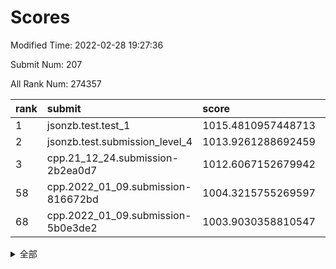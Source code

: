 # Scores

Modified Time: 2022-02-28 19:27:36

Submit Num: 207

All Rank Num: 274357

| rank |               submit               |       score        |       sigma        | pk_num |
| :--- | :--------------------------------- | :----------------- | :----------------- | :----- |
| 1    | jsonzb.test.test_1                 | 1015.4810957448713 | 0.8381710687975316 | 5301   |
| 2    | jsonzb.test.submission_level_4     | 1013.9261288692459 | 0.8194119191085912 | 5304   |
| 3    | cpp.21_12_24.submission-2b2ea0d7   | 1012.6067152679942 | 0.7901600988474906 | 5301   |
| 58   | cpp.2022_01_09.submission-816672bd | 1004.3215755269597 | 0.7216847244607927 | 5302   |
| 68   | cpp.2022_01_09.submission-5b0e3de2 | 1003.9030358810547 | 0.729406543397841  | 5301   |


<details>
<summary>全部</summary>

| rank |                 submit                 |       score        |       sigma        | pk_num |
| :--- | :------------------------------------- | :----------------- | :----------------- | :----- |
| 1    | jsonzb.test.test_1                     | 1015.4810957448713 | 0.8381710687975316 | 5301   |
| 2    | jsonzb.test.submission_level_4         | 1013.9261288692459 | 0.8194119191085912 | 5304   |
| 3    | cpp.21_12_24.submission-2b2ea0d7       | 1012.6067152679942 | 0.7901600988474906 | 5301   |
| 4    | gobigger.level_3.submission_level_3_5  | 1012.1167559913199 | 0.8081373169350904 | 5302   |
| 5    | gobigger.level_3.submission_level_3_19 | 1011.8405250672055 | 0.7603537368828474 | 5302   |
| 6    | gobigger.level_3.submission_level_3_3  | 1011.5919984898961 | 0.7745598838670626 | 5304   |
| 7    | gobigger.level_3.submission_level_3_11 | 1011.4489031088548 | 0.7758429051847195 | 5302   |
| 8    | gobigger.level_3.submission_level_3_24 | 1011.3507157387021 | 0.7506542974534491 | 5303   |
| 9    | gobigger.level_3.submission_level_3_33 | 1011.2964991154084 | 0.7831868417591354 | 5303   |
| 10   | gobigger.level_3.submission_level_3_40 | 1011.2614308996182 | 0.7704619930885204 | 5300   |
| 11   | gobigger.level_3.submission_level_3_42 | 1011.2199009761149 | 0.7692971151951754 | 5308   |
| 12   | gobigger.level_3.submission_level_3_29 | 1011.1178643709726 | 0.7554637001208971 | 5298   |
| 13   | gobigger.level_3.submission_level_3_37 | 1011.0662522990398 | 0.7808688204893656 | 5301   |
| 14   | gobigger.level_3.submission_level_3_23 | 1010.9191638887713 | 0.7501968647589726 | 5300   |
| 15   | gobigger.level_3.submission_level_3_22 | 1010.8784113213015 | 0.7748467408669123 | 5301   |
| 16   | gobigger.level_3.submission_level_3_44 | 1010.7878157421245 | 0.7621438776794602 | 5297   |
| 17   | gobigger.level_3.submission_level_3_20 | 1010.655038801129  | 0.7776593713418605 | 5304   |
| 18   | gobigger.level_3.submission_level_3_38 | 1010.5887584794184 | 0.7450305083544115 | 5306   |
| 19   | gobigger.level_3.submission_level_3_28 | 1010.4945416683123 | 0.7463835341705425 | 5299   |
| 20   | gobigger.level_3.submission_level_3_12 | 1010.4615580092567 | 0.7641378735891317 | 5305   |
| 21   | gobigger.level_3.submission_level_3_18 | 1010.4022832866257 | 0.7604002693131642 | 5299   |
| 22   | gobigger.level_3.submission_level_3_25 | 1010.3845641498168 | 0.7604867589581051 | 5297   |
| 23   | gobigger.level_3.submission_level_3_34 | 1010.3604157933813 | 0.7532906559936026 | 5303   |
| 24   | gobigger.level_3.submission_level_3_16 | 1010.2799850716984 | 0.7586677688888191 | 5305   |
| 25   | gobigger.level_3.submission_level_3_35 | 1010.2538555068976 | 0.7598147721590972 | 5302   |
| 26   | gobigger.level_3.submission_level_3_4  | 1010.240301549489  | 0.7427358208897695 | 5303   |
| 27   | gobigger.level_3.submission_level_3_17 | 1010.2197414418622 | 0.7565363855525161 | 5301   |
| 28   | gobigger.level_3.submission_level_3_36 | 1010.2131038880053 | 0.7697159954147474 | 5306   |
| 29   | gobigger.level_3.submission_level_3_49 | 1010.1781408282571 | 0.7599106648183095 | 5303   |
| 30   | gobigger.level_3.submission_level_3_39 | 1010.163588466162  | 0.7733043579266551 | 5303   |
| 31   | gobigger.level_3.submission_level_3_15 | 1010.147473242264  | 0.7665877541087726 | 5303   |
| 32   | gobigger.level_3.submission_level_3_48 | 1010.1202431466874 | 0.7721876542977852 | 5302   |
| 33   | gobigger.level_3.submission_level_3_14 | 1010.0871392093161 | 0.7744214899704299 | 5302   |
| 34   | gobigger.level_3.submission_level_3_45 | 1010.0771966748732 | 0.7566256319785065 | 5296   |
| 35   | gobigger.level_3.submission_level_3_0  | 1010.059327008144  | 0.7521531783608931 | 5300   |
| 36   | gobigger.level_3.submission_level_3_2  | 1009.9788999146099 | 0.7691396416247659 | 5308   |
| 37   | gobigger.level_3.submission_level_3_41 | 1009.9602796064817 | 0.7485454700117735 | 5305   |
| 38   | gobigger.level_3.submission_level_3_30 | 1009.8959931956658 | 0.7750735726278402 | 5299   |
| 39   | gobigger.level_3.submission_level_3_1  | 1009.8847989998359 | 0.7892447519454852 | 5305   |
| 40   | gobigger.level_3.submission_level_3_8  | 1009.8821090964709 | 0.79192147804161   | 5300   |
| 41   | gobigger.level_3.submission_level_3_43 | 1009.8525181814517 | 0.7627038475046302 | 5301   |
| 42   | gobigger.level_3.submission_level_3_47 | 1009.6713339844979 | 0.7448795509279967 | 5301   |
| 43   | gobigger.level_3.submission_level_3_10 | 1009.5514517557078 | 0.7150710970860082 | 5300   |
| 44   | gobigger.level_3.submission_level_3_46 | 1009.5284627329435 | 0.7490703699063956 | 5301   |
| 45   | gobigger.level_3.submission_level_3_26 | 1009.4464805533203 | 0.7529016375092399 | 5302   |
| 46   | gobigger.level_3.submission_level_3_32 | 1009.4449646168164 | 0.7634723536808649 | 5303   |
| 47   | gobigger.level_3.submission_level_3_27 | 1009.283778526089  | 0.7457032359488662 | 5302   |
| 48   | gobigger.level_3.submission_level_3_31 | 1009.2642916695041 | 0.73980549072763   | 5300   |
| 49   | gobigger.level_3.submission_level_3_6  | 1009.0616011115598 | 0.7302500527164563 | 5300   |
| 50   | gobigger.level_3.submission_level_3_21 | 1008.8618974050535 | 0.737300364473353  | 5298   |
| 51   | gobigger.level_3.submission_level_3_13 | 1008.7110809225495 | 0.7439738774989324 | 5301   |
| 52   | gobigger.level_3.submission_level_3_9  | 1008.6175028812495 | 0.7486261235262324 | 5298   |
| 53   | gobigger.level_3.submission_level_3_7  | 1008.1689177766084 | 0.7336679168769661 | 5299   |
| 54   | gobigger.level_1.submission_level_1_36 | 1005.5202739211763 | 0.7375755853065512 | 5301   |
| 55   | gobigger.level_1.submission_level_1_39 | 1004.9935395963741 | 0.713855757436548  | 5299   |
| 56   | gobigger.level_1.submission_level_1_49 | 1004.5714116913327 | 0.7168186351993227 | 5302   |
| 57   | gobigger.level_1.submission_level_1_25 | 1004.5188641668781 | 0.717173302047136  | 5303   |
| 58   | cpp.2022_01_09.submission-816672bd     | 1004.3215755269597 | 0.7216847244607927 | 5302   |
| 59   | gobigger.level_1.submission_level_1_35 | 1004.2795059217892 | 0.7220385401093881 | 5300   |
| 60   | gobigger.level_1.submission_level_1_6  | 1004.2749819298954 | 0.7230061396509385 | 5303   |
| 61   | gobigger.level_1.submission_level_1_29 | 1004.2129904444322 | 0.7163576885544704 | 5298   |
| 62   | gobigger.level_1.submission_level_1_5  | 1004.1144308479692 | 0.7238981265908457 | 5307   |
| 63   | gobigger.level_1.submission_level_1_47 | 1004.0998829714777 | 0.712529218415423  | 5304   |
| 64   | gobigger.level_1.submission_level_1_32 | 1004.0911495965415 | 0.7328931818285955 | 5300   |
| 65   | gobigger.level_1.submission_level_1_14 | 1004.0511847539947 | 0.7195415725314926 | 5300   |
| 66   | gobigger.level_1.submission_level_1_43 | 1003.9830421391715 | 0.722993393252736  | 5302   |
| 67   | gobigger.level_1.submission_level_1_23 | 1003.9457495586917 | 0.7237771791598046 | 5303   |
| 68   | cpp.2022_01_09.submission-5b0e3de2     | 1003.9030358810547 | 0.729406543397841  | 5301   |
| 69   | gobigger.level_1.submission_level_1_12 | 1003.8893399474158 | 0.7152379536179769 | 5302   |
| 70   | gobigger.level_1.submission_level_1_11 | 1003.7593576994431 | 0.7179842059499958 | 5304   |
| 71   | gobigger.level_1.submission_level_1_33 | 1003.7518642497414 | 0.7117280705930658 | 5305   |
| 72   | gobigger.level_1.submission_level_1_31 | 1003.7334554206427 | 0.7234940995078653 | 5300   |
| 73   | gobigger.level_1.submission_level_1_4  | 1003.6236047380903 | 0.7118925902327952 | 5302   |
| 74   | gobigger.level_1.submission_level_1_7  | 1003.5459387480382 | 0.7168039006944391 | 5301   |
| 75   | gobigger.level_1.submission_level_1_8  | 1003.521543243624  | 0.7132064467583226 | 5302   |
| 76   | gobigger.level_1.submission_level_1_22 | 1003.512774499723  | 0.7152673535778894 | 5305   |
| 77   | gobigger.level_1.submission_level_1_2  | 1003.4994159296833 | 0.7279787893689785 | 5302   |
| 78   | gobigger.level_1.submission_level_1_46 | 1003.4553195165724 | 0.722789741345133  | 5302   |
| 79   | gobigger.level_1.submission_level_1_1  | 1003.4512081329766 | 0.7085825245620573 | 5304   |
| 80   | gobigger.level_1.submission_level_1_44 | 1003.4261057218516 | 0.7244471343443111 | 5299   |
| 81   | gobigger.level_1.submission_level_1_27 | 1003.3799811221186 | 0.7197239850401681 | 5294   |
| 82   | gobigger.level_1.submission_level_1_21 | 1003.3151147307133 | 0.7232645373717155 | 5310   |
| 83   | gobigger.level_1.submission_level_1_19 | 1003.2062807276629 | 0.7251557939564768 | 5301   |
| 84   | gobigger.level_1.submission_level_1_45 | 1003.191783560158  | 0.7239125373074284 | 5302   |
| 85   | gobigger.level_1.submission_level_1_26 | 1003.1531605586116 | 0.7271155326643882 | 5306   |
| 86   | gobigger.level_1.submission_level_1_17 | 1003.0578340276581 | 0.7161601277340691 | 5305   |
| 87   | gobigger.level_1.submission_level_1_10 | 1002.9244838097178 | 0.7226886913671193 | 5301   |
| 88   | gobigger.level_1.submission_level_1_18 | 1002.8828565773503 | 0.7135512439700371 | 5303   |
| 89   | gobigger.level_1.submission_level_1_28 | 1002.8800567379031 | 0.7176696515960461 | 5300   |
| 90   | gobigger.level_1.submission_level_1_13 | 1002.840339285337  | 0.7174148478932225 | 5303   |
| 91   | gobigger.level_1.submission_level_1_9  | 1002.8306223113274 | 0.728670737193457  | 5303   |
| 92   | gobigger.level_1.submission_level_1_3  | 1002.7999623242617 | 0.7168691932037863 | 5301   |
| 93   | gobigger.level_1.submission_level_1_34 | 1002.7880678563774 | 0.7194171773145253 | 5298   |
| 94   | gobigger.level_1.submission_level_1_0  | 1002.7308800479851 | 0.7144627568902262 | 5299   |
| 95   | gobigger.level_1.submission_level_1_30 | 1002.6884600982652 | 0.7136707294961792 | 5299   |
| 96   | gobigger.level_1.submission_level_1_38 | 1002.6462950993567 | 0.712445818952899  | 5307   |
| 97   | gobigger.level_1.submission_level_1_20 | 1002.5492753546453 | 0.7159100239104126 | 5299   |
| 98   | gobigger.level_1.submission_level_1_48 | 1002.4542416873752 | 0.7097818912230421 | 5300   |
| 99   | gobigger.level_1.submission_level_1_40 | 1002.4012940396195 | 0.7207944794150181 | 5298   |
| 100  | gobigger.level_1.submission_level_1_42 | 1002.2935320931906 | 0.7301445113105812 | 5298   |
| 101  | gobigger.level_1.submission_level_1_37 | 1002.2560141643515 | 0.7295246072559786 | 5300   |
| 102  | gobigger.level_1.submission_level_1_24 | 1002.1923453369357 | 0.7153741668610524 | 5303   |
| 103  | gobigger.level_1.submission_level_1_41 | 1002.1094976521715 | 0.7208293414235947 | 5301   |
| 104  | gobigger.level_1.submission_level_1_15 | 1001.6516758981629 | 0.7172176515664115 | 5301   |
| 105  | gobigger.level_1.submission_level_1_16 | 1001.501097627071  | 0.7098666814045596 | 5302   |
| 106  | gobigger.random.submission_random_45   | 997.4833213252086  | 0.7114021533718944 | 5299   |
| 107  | gobigger.random.submission_random_18   | 997.1767540022445  | 0.703523252174978  | 5298   |
| 108  | gobigger.random.submission_random_42   | 996.9359060467767  | 0.6893229249443099 | 5299   |
| 109  | gobigger.random.submission_random_43   | 996.9118713293283  | 0.7030960443123506 | 5304   |
| 110  | gobigger.random.submission_random_39   | 996.8263512870909  | 0.7098845623090966 | 5303   |
| 111  | gobigger.random.submission_random_20   | 996.8249115173119  | 0.7168503877335778 | 5300   |
| 112  | gobigger.random.submission_random_16   | 996.8067082430451  | 0.7114398661938287 | 5296   |
| 113  | gobigger.random.submission_random_31   | 996.8019081088826  | 0.7087707695566483 | 5302   |
| 114  | gobigger.random.submission_random_0    | 996.7212024303074  | 0.7094676763384827 | 5295   |
| 115  | gobigger.random.submission_random_49   | 996.7208941696512  | 0.7209755662860013 | 5304   |
| 116  | gobigger.random.submission_random_12   | 996.661001325874   | 0.7241756282610065 | 5303   |
| 117  | gobigger.random.submission_random_1    | 996.6532750145581  | 0.7102490656421775 | 5298   |
| 118  | gobigger.random.submission_random_29   | 996.550714120443   | 0.7335348651134979 | 5304   |
| 119  | gobigger.random.submission_random_40   | 996.5469169227407  | 0.7081121631905352 | 5307   |
| 120  | gobigger.random.submission_random_24   | 996.5185239292747  | 0.6997826919660007 | 5303   |
| 121  | gobigger.random.submission_random_15   | 996.3524013551482  | 0.7116856907521165 | 5303   |
| 122  | gobigger.random.submission_random_21   | 996.3265623988486  | 0.7070154578018871 | 5300   |
| 123  | gobigger.random.submission_random_36   | 996.2196208820976  | 0.721745899492823  | 5302   |
| 124  | gobigger.random.submission_random_9    | 996.2133363382379  | 0.7043275423254444 | 5303   |
| 125  | gobigger.random.submission_random_35   | 996.1870715847142  | 0.7148998793962488 | 5302   |
| 126  | gobigger.random.submission_random_5    | 996.1423903495815  | 0.7061674569354173 | 5306   |
| 127  | gobigger.random.submission_random_25   | 996.1380323481927  | 0.7151105461789424 | 5300   |
| 128  | gobigger.random.submission_random_2    | 996.1194052176143  | 0.7306826442222708 | 5303   |
| 129  | gobigger.random.submission_random_4    | 996.1114842510066  | 0.7147215974810165 | 5297   |
| 130  | gobigger.random.submission_random_41   | 996.0958686840955  | 0.7123394790445086 | 5302   |
| 131  | gobigger.random.submission_random_28   | 996.0723355386408  | 0.7159335194469001 | 5297   |
| 132  | gobigger.random.submission_random_27   | 996.0640539679076  | 0.7063123501595873 | 5302   |
| 133  | gobigger.random.submission_random_22   | 996.0260316829111  | 0.7091659409469376 | 5297   |
| 134  | gobigger.random.submission_random_10   | 996.0058803054801  | 0.7094974523445114 | 5304   |
| 135  | gobigger.random.submission_random_37   | 995.9800568501117  | 0.7041109251418542 | 5302   |
| 136  | gobigger.random.submission_random_33   | 995.9724736591431  | 0.7137980040498473 | 5304   |
| 137  | gobigger.random.submission_random_8    | 995.8302675550409  | 0.7109729445121463 | 5301   |
| 138  | gobigger.random.submission_random_3    | 995.6981569617793  | 0.7100473128701257 | 5298   |
| 139  | gobigger.random.submission_random_48   | 995.6882187776685  | 0.7105020753295704 | 5298   |
| 140  | gobigger.random.submission_random_38   | 995.6567981591412  | 0.7121692501517802 | 5299   |
| 141  | gobigger.random.submission_random_32   | 995.5427410075202  | 0.7200854647516849 | 5302   |
| 142  | gobigger.random.submission_random_7    | 995.5228504808867  | 0.706264894388752  | 5303   |
| 143  | gobigger.random.submission_random_19   | 995.4842566218186  | 0.706065450879981  | 5304   |
| 144  | gobigger.random.submission_random_44   | 995.4827086825609  | 0.7103889968937789 | 5301   |
| 145  | gobigger.random.submission_random_34   | 995.3884025466751  | 0.7074664110534408 | 5299   |
| 146  | gobigger.random.submission_random_14   | 995.3653305454918  | 0.7025149502457144 | 5305   |
| 147  | gobigger.random.submission_random_30   | 995.2493406401546  | 0.7260520550962716 | 5302   |
| 148  | gobigger.random.submission_random_11   | 995.2477301058864  | 0.7103824569432233 | 5297   |
| 149  | gobigger.random.submission_random_13   | 995.2058401777956  | 0.7147837169744751 | 5306   |
| 150  | gobigger.random.submission_random_17   | 995.0904144572544  | 0.728262238050899  | 5304   |
| 151  | gobigger.random.submission_random_46   | 994.9976312489437  | 0.7164529669066895 | 5300   |
| 152  | gobigger.random.submission_random_23   | 994.9849598590846  | 0.7000602552141196 | 5299   |
| 153  | gobigger.random.submission_random_6    | 994.791001570854   | 0.7190212980389339 | 5300   |
| 154  | gobigger.random.submission_random_26   | 994.6660876185477  | 0.7234771125991823 | 5300   |
| 155  | gobigger.random.submission_random_47   | 994.4206424071944  | 0.7099574646805228 | 5305   |
| 156  | gobigger.level_2.submission_level_2_27 | 993.7246252450315  | 0.7325692013923565 | 5299   |
| 157  | gobigger.level_2.submission_level_2_41 | 993.5984315576019  | 0.737940864816298  | 5304   |
| 158  | gobigger.level_2.submission_level_2_28 | 993.4102099670072  | 0.7559555656718653 | 5299   |
| 159  | gobigger.level_2.submission_level_2_18 | 993.2566613986975  | 0.75194338646073   | 5305   |
| 160  | gobigger.level_2.submission_level_2_21 | 993.1847023162263  | 0.7295281317858439 | 5303   |
| 161  | gobigger.level_2.submission_level_2_20 | 993.0643493956115  | 0.7473448409587999 | 5304   |
| 162  | gobigger.level_2.submission_level_2_46 | 993.0535190559407  | 0.7483738162000007 | 5305   |
| 163  | gobigger.level_2.submission_level_2_37 | 993.0388034759725  | 0.7324806033540022 | 5302   |
| 164  | gobigger.level_2.submission_level_2_15 | 992.6489568850882  | 0.7404379148238722 | 5301   |
| 165  | gobigger.level_2.submission_level_2_6  | 992.6291686567098  | 0.7430505708122181 | 5302   |
| 166  | gobigger.level_2.submission_level_2_35 | 992.5994358202098  | 0.7443557826208893 | 5302   |
| 167  | gobigger.level_2.submission_level_2_22 | 992.5158711255343  | 0.7345782610295299 | 5302   |
| 168  | gobigger.level_2.submission_level_2_40 | 992.4244432518691  | 0.7424806589252091 | 5303   |
| 169  | gobigger.level_2.submission_level_2_48 | 992.4242665300508  | 0.7474691544871945 | 5303   |
| 170  | gobigger.level_2.submission_level_2_25 | 992.4025973262937  | 0.7320281274754041 | 5301   |
| 171  | gobigger.level_2.submission_level_2_47 | 992.1808215737208  | 0.7522724251891817 | 5300   |
| 172  | gobigger.level_2.submission_level_2_16 | 992.1773743198451  | 0.746526867733906  | 5299   |
| 173  | gobigger.level_2.submission_level_2_34 | 992.116451178494   | 0.7453337829571792 | 5301   |
| 174  | gobigger.level_2.submission_level_2_30 | 991.9594750708292  | 0.7441986537436603 | 5304   |
| 175  | gobigger.level_2.submission_level_2_43 | 991.9206688994518  | 0.7403599069063337 | 5302   |
| 176  | gobigger.level_2.submission_level_2_10 | 991.8904958105043  | 0.7440425187309285 | 5303   |
| 177  | gobigger.level_2.submission_level_2_2  | 991.8892197334201  | 0.7575986482455902 | 5299   |
| 178  | gobigger.level_2.submission_level_2_11 | 991.8311910143598  | 0.7342592328096719 | 5302   |
| 179  | gobigger.level_2.submission_level_2_12 | 991.8261175961992  | 0.7650177108918019 | 5300   |
| 180  | gobigger.level_2.submission_level_2_19 | 991.8076348612975  | 0.7408243793066218 | 5306   |
| 181  | gobigger.level_2.submission_level_2_31 | 991.8071551146198  | 0.7570834722502701 | 5302   |
| 182  | gobigger.level_2.submission_level_2_1  | 991.8066983364869  | 0.7429351466987494 | 5297   |
| 183  | gobigger.level_2.submission_level_2_38 | 991.6647339946313  | 0.752632611538182  | 5299   |
| 184  | gobigger.level_2.submission_level_2_5  | 991.5523406551154  | 0.7507305627185143 | 5298   |
| 185  | gobigger.level_2.submission_level_2_33 | 991.443335788364   | 0.7437648420185407 | 5303   |
| 186  | gobigger.level_2.submission_level_2_36 | 991.3888487733674  | 0.7532982036944881 | 5300   |
| 187  | gobigger.level_2.submission_level_2_49 | 991.372152336752   | 0.7518055179809344 | 5301   |
| 188  | gobigger.level_2.submission_level_2_42 | 991.1992730672146  | 0.7556724673451239 | 5304   |
| 189  | gobigger.level_2.submission_level_2_32 | 991.1699417172881  | 0.746875061742552  | 5304   |
| 190  | gobigger.level_2.submission_level_2_23 | 991.1325938035725  | 0.7617890349730079 | 5302   |
| 191  | gobigger.level_2.submission_level_2_7  | 990.9911167266293  | 0.7460362921998592 | 5300   |
| 192  | gobigger.level_2.submission_level_2_24 | 990.9741113302294  | 0.7513991948147785 | 5302   |
| 193  | gobigger.level_2.submission_level_2_14 | 990.9251658243451  | 0.7545751977708317 | 5304   |
| 194  | gobigger.level_2.submission_level_2_29 | 990.8800077255756  | 0.7732923040571021 | 5303   |
| 195  | gobigger.level_2.submission_level_2_3  | 990.8326010119737  | 0.764535469252462  | 5300   |
| 196  | gobigger.level_2.submission_level_2_8  | 990.8231122695381  | 0.7777564419268902 | 5303   |
| 197  | gobigger.level_2.submission_level_2_44 | 990.7940583476459  | 0.7515806461879799 | 5303   |
| 198  | gobigger.level_2.submission_level_2_0  | 990.6081461148037  | 0.7527545568866865 | 5302   |
| 199  | gobigger.level_2.submission_level_2_17 | 990.5695227919055  | 0.7526142501649916 | 5305   |
| 200  | gobigger.level_2.submission_level_2_39 | 990.4144519233574  | 0.7869003251814334 | 5303   |
| 201  | gobigger.level_2.submission_level_2_26 | 990.0929331897556  | 0.7818671328735927 | 5302   |
| 202  | gobigger.level_2.submission_level_2_45 | 990.0454665948777  | 0.7732209732720302 | 5302   |
| 203  | gobigger.level_2.submission_level_2_4  | 989.9965710391243  | 0.7621797510683037 | 5296   |
| 204  | gobigger.level_2.submission_level_2_13 | 989.9859244947709  | 0.7875947194655927 | 5300   |
| 205  | gobigger.level_2.submission_level_2_9  | 989.8397488993746  | 0.7602028855181054 | 5308   |
| 206  | gobigger.none.submission_none_0        | 976.5117217720582  | 1.387732040996612  | 5296   |
| 207  | gobigger.none.submission_none_1        | 976.3968814514526  | 1.516811471763264  | 5303   |

</details>